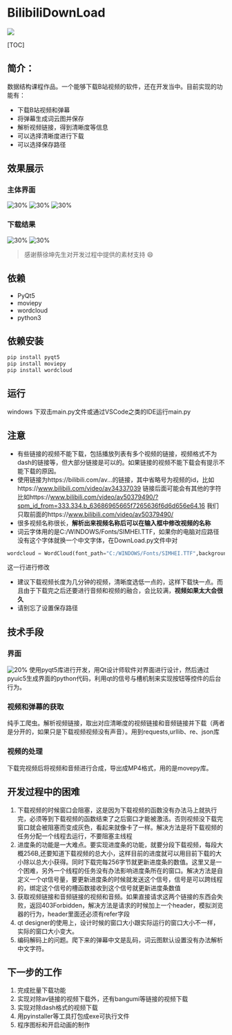 # BilibiliDownLoad
![](./resources/timg.jpeg)

[TOC]

## 简介：

数据结构课程作品。一个能够下载B站视频的软件，还在开发当中。目前实现的功能有：
* 下载B站视频和弹幕
* 将弹幕生成词云图并保存
* 解析视频链接，得到清晰度等信息
* 可以选择清晰度进行下载
* 可以选择保存路径

## 效果展示
### 主体界面
![30%](./resources/ImageMainPage.png)
![30%](./resources/ImageDownLoad.png)
![30%](./resources/formatTransform.png)
### 下载结果
![30%](./resources/result.png)
![30%](./resources/wordcloud.png)
> 感谢蔡徐坤先生对开发过程中提供的素材支持 :smile:
## 依赖
* PyQt5
* moviepy
* wordcloud
* python3

## 依赖安装
```cmd
pip install pyqt5
pip install moviepy
pip install wordcloud
```

## 运行
windows 下双击main.py文件或通过VSCode之类的IDE运行main.py

## 注意
* 有些链接的视频不能下载，包括播放列表有多个视频的链接，视频格式不为dash的链接等，但大部分链接是可以的。如果链接的视频不能下载会有提示不能下载的原因。
* 使用链接为https://bilibili.com/av...的链接，其中省略号为视频的id，比如https://www.bilibili.com/video/av34337039 链接后面可能会有其他的字符比如https://www.bilibili.com/video/av50379490/?spm_id_from=333.334.b_63686965665f7265636f6d6d656e64.16 我们只取前面的https://www.bilibili.com/video/av50379490/
* 很多视频名称很长，**解析出来视频名称后可以在输入框中修改视频的名称**
* 词云字体用的是C:/WINDOWS/Fonts/SIMHEI.TTF，如果你的电脑对应路径没有这个字体就换一个中文字体，在DownLoad.py文件中对
```python
wordcloud = WordCloud(font_path="C:/WINDOWS/Fonts/SIMHEI.TTF",background_color="white",width=1000, height=860, margin=2).generate(text)
```
这一行进行修改
* 建议下载视频长度为几分钟的视频，清晰度选低一点的，这样下载快一点。而且由于下载完之后还要进行音频和视频的融合，会比较满，**视频如果太大会很久**
* 请别忘了设置保存路径

## 技术手段
### 界面
![20%](./resources/ImageDesigner.png)
使用pyqt5库进行开发，用Qt设计师软件对界面进行设计，然后通过pyuic5生成界面的python代码，利用qt的信号与槽机制来实现按钮等控件的后台行为。
### 视频和弹幕的获取
纯手工爬虫。解析视频链接，取出对应清晰度的视频链接和音频链接并下载（两者是分开的，如果只是下载视频视频没有声音）。用到requests,urllib、re、json库
### 视频的处理
下载完视频后将视频和音频进行合成，导出成MP4格式，用的是movepy库。

## 开发过程中的困难
1. 下载视频的时候窗口会阻塞，这是因为下载视频的函数没有办法马上就执行完，必须等到下载视频的函数结束了之后窗口才能被激活。否则视频没下载完窗口就会被阻塞而变成灰色，看起来就像卡了一样。解决方法是将下载视频的任务分配一个线程去运行，不要阻塞主线程
2. 进度条的功能是一大难点。要实现进度条的功能，就要分段下载视频，每段大概256B,还要知道下载视频的总大小，这样目前的进度就可以用目前下载的大小除以总大小获得。同时下载完每256字节就更新进度条的数值。这里又是一个困难，另外一个线程的任务没有办法影响进度条所在的窗口。解决方法是自定义一个qt信号量，要更新进度条的时候就发送这个信号，信号是可以跨线程的，绑定这个信号的槽函数接收到这个信号就更新进度条数值
3. 获取视频链接和音频链接的视频和音频。如果直接请求这两个链接的东西会失败，返回403Forbidden，解决方法是请求的时候加上一个header，模拟浏览器的行为，header里面还必须有refer字段
4. qt designer的使用上，设计时候的窗口大小跟实际运行的窗口大小不一样，实际的窗口大小变大。
5. 编码解码上的问题。爬下来的弹幕中文是乱码，词云图默认设置没有办法解析中文字符。

## 下一步的工作
1. 完成批量下载功能
2. 实现对除av链接的视频下载外，还有bangumi等链接的视频下载
3. 实现对除dash格式的视频下载
4. 用pyinstaller等工具打包成exe可执行文件
5. 程序图标和开启动画的制作
